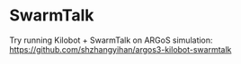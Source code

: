 # SwarmTalk

Try running Kilobot + SwarmTalk on ARGoS simulation: https://github.com/shzhangyihan/argos3-kilobot-swarmtalk
